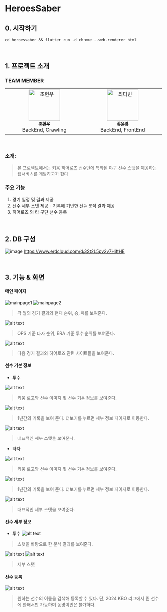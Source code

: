 # HeroesSaber

## 0. 시작하기
`cd heroessaber && flutter run -d chrome --web-renderer html `

</br>

## 1. 프로젝트 소개
### TEAM MEMBER
<table>
  <tbody>
    <tr>
      <td align="center"  width="16.66%"><a href="https://github.com/Johyeonwoooooooo"><img src="https://avatars.githubusercontent.com/u/130330546?v=4" width="100px;" alt="조현우"/><br /><sub><b>조현우</b></sub></a><br />BackEnd, Crawling</td>
        <td align="center"  width="16.66%"><a href="https://github.com/dabeann"><img src="https://avatars.githubusercontent.com/u/129532144?v=4" width="100px;" alt="최다빈"/><br /><sub><b>장윤영</b></sub></a><br />BackEnd, FrontEnd</td>
  </tbody>
</table>

</br>

### 소개: 
> 본 프로젝트에서는 키움 히어로즈 선수단에 특화된 야구 선수 스탯을 제공하는 웹서비스를 개발하고자 한다.

### 주요 기능
1. 경기 일정 및 결과 제공
2. 선수 세부 스탯 제공 - 기록에 기반한 선수 분석 결과 제공
3. 히어로즈 외 타 구단 선수 등록

</br>

## 2. DB 구성
![image](image.png)
https://www.erdcloud.com/d/3St2L5pv2v7HiftHE

</br>

## 3. 기능 & 화면
#### 메인 페이지
![mainpage1](image-1.png)
![mainpage2](image-2.png)
> 각 월의 경기 결과와 현재 순위, 승, 패를 보여준다.

![alt text](image-3.png)
> OPS 기준 타자 순위, ERA 기준 투수 순위를 보여준다.

![alt text](image-4.png)
> 다음 경기 결과와 히어로즈 관련 사이트들을 보여준다.

#### 선수 기본 정보
- 투수

![alt text](image-6.png)
> 키움 로고와 선수 이미지 및 선수 기본 정보를 보여준다.

![alt text](image-7.png)
> 1년간의 기록을 보여 준다. 더보기를 누르면 세부 정보 페이지로 이동한다.

![alt text](image-8.png)
> 대표적인 세부 스탯을 보여준다.

- 타자

![alt text](image-15.png)
> 키움 로고와 선수 이미지 및 선수 기본 정보를 보여준다.

![alt text](image-16.png)
> 1년간의 기록을 보여 준다. 더보기를 누르면 세부 정보 페이지로 이동한다.

![alt text](image-17.png)
> 대표적인 세부 스탯을 보여준다.

#### 선수 세부 정보
- 투수
![alt text](image-9.png)
> 스탯을 바탕으로 한 분석 결과를 보여준다.

![alt text](image-10.png)
![alt text](image-11.png)
> 세부 스탯

#### 선수 등록
![alt text](image-12.png)
> 원하는 선수의 이름을 검색해 등록할 수 있다. 단, 2024 KBO 리그에서 뛴 선수에 한해서만 가능하며 동명이인은 불가하다.